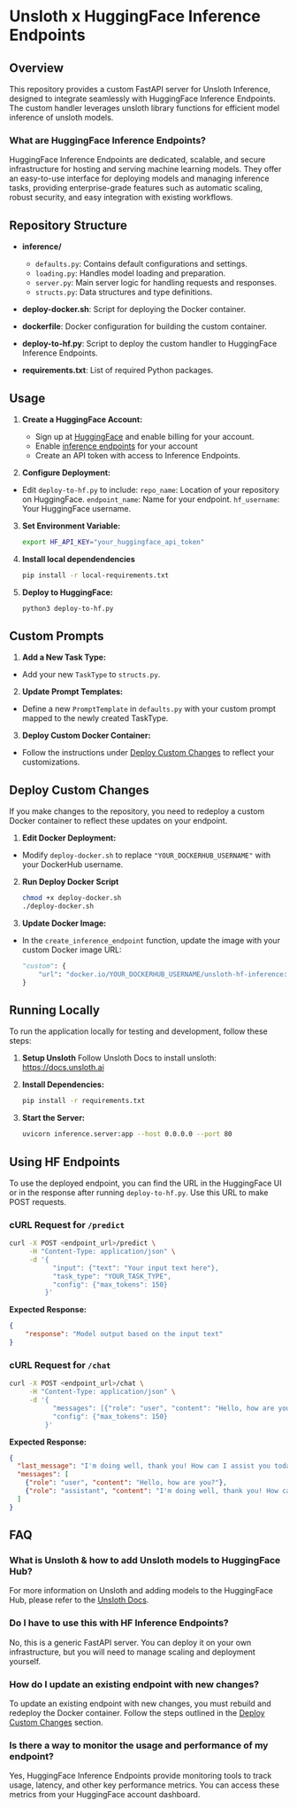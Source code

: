 # Unsloth x HuggingFace Inference Endpoints

## Overview

This repository provides a custom FastAPI server for Unsloth Inference, designed to integrate seamlessly with HuggingFace Inference Endpoints. The custom handler leverages unsloth library functions for efficient model inference of unsloth models.

### What are HuggingFace Inference Endpoints?

HuggingFace Inference Endpoints are dedicated, scalable, and secure infrastructure for hosting and serving machine learning models. They offer an easy-to-use interface for deploying models and managing inference tasks, providing enterprise-grade features such as automatic scaling, robust security, and easy integration with existing workflows.

## Repository Structure

- **inference/**
  - `defaults.py`: Contains default configurations and settings.
  - `loading.py`: Handles model loading and preparation.
  - `server.py`: Main server logic for handling requests and responses.
  - `structs.py`: Data structures and type definitions.

- **deploy-docker.sh**: Script for deploying the Docker container.
- **dockerfile**: Docker configuration for building the custom container.
- **deploy-to-hf.py**: Script to deploy the custom handler to HuggingFace Inference Endpoints.
- **requirements.txt**: List of required Python packages.

## Usage

1. **Create a HuggingFace Account:**
   - Sign up at [HuggingFace](https://huggingface.co) and enable billing for your account.
   - Enable [inference endpoints](https://ui.endpoints.huggingface.co/) for your account
   - Create an API token with access to Inference Endpoints.

2. **Configure Deployment:**
- Edit `deploy-to-hf.py` to include:
   `repo_name`: Location of your repository on HuggingFace.
   `endpoint_name`: Name for your endpoint.
   `hf_username`: Your HuggingFace username.

3. **Set Environment Variable:**
    ```bash
    export HF_API_KEY="your_huggingface_api_token"
    ```

4. **Install local dependendencies**
    ```bash
    pip install -r local-requirements.txt
    ```

5. **Deploy to HuggingFace:**
   ```bash
   python3 deploy-to-hf.py
   ```

## Custom Prompts

1. **Add a New Task Type:**
- Add your new `TaskType` to `structs.py`.

2. **Update Prompt Templates:**
- Define a new `PromptTemplate` in `defaults.py` with your custom prompt mapped to the newly created TaskType.

3. **Deploy Custom Docker Container:**
- Follow the instructions under [Deploy Custom Changes](#deploy-custom-changes) to reflect your customizations.

## Deploy Custom Changes

If you make changes to the repository, you need to redeploy a custom Docker container to reflect these updates on your endpoint.

1. **Edit Docker Deployment:**
- Modify `deploy-docker.sh` to replace `"YOUR_DOCKERHUB_USERNAME"` with your DockerHub username.

2. **Run Deploy Docker Script**
    ```bash
    chmod +x deploy-docker.sh
    ./deploy-docker.sh
    ```

2. **Update Docker Image:**
- In the `create_inference_endpoint` function, update the image with your custom Docker image URL:
    ```python
    "custom": {
        "url": "docker.io/YOUR_DOCKERHUB_USERNAME/unsloth-hf-inference:latest"
    }
    ```

## Running Locally

To run the application locally for testing and development, follow these steps:

1. **Setup Unsloth**
Follow Unsloth Docs to install unsloth: https://docs.unsloth.ai

2. **Install Dependencies:**
    ```bash
    pip install -r requirements.txt
    ```

3. **Start the Server:**
    ```bash
    uvicorn inference.server:app --host 0.0.0.0 --port 80
    ```

## Using HF Endpoints

To use the deployed endpoint, you can find the URL in the HuggingFace UI or in the response after running `deploy-to-hf.py`. Use this URL to make POST requests.

### cURL Request for `/predict`

```bash
curl -X POST <endpoint_url>/predict \
     -H "Content-Type: application/json" \
     -d '{
           "input": {"text": "Your input text here"},
           "task_type": "YOUR_TASK_TYPE",
           "config": {"max_tokens": 150}
         }'
```

**Expected Response:**
```json
{
    "response": "Model output based on the input text"
}
```

### cURL Request for `/chat`

```bash
curl -X POST <endpoint_url>/chat \
     -H "Content-Type: application/json" \
     -d '{
           "messages": [{"role": "user", "content": "Hello, how are you?"}],
           "config": {"max_tokens": 150}
         }'
```

**Expected Response:**
  ```json
  {
    "last_message": "I'm doing well, thank you! How can I assist you today?",
    "messages": [
      {"role": "user", "content": "Hello, how are you?"},
      {"role": "assistant", "content": "I'm doing well, thank you! How can I assist you today?"}
    ]
  }
  ```

## FAQ

### What is Unsloth & how to add Unsloth models to HuggingFace Hub?
For more information on Unsloth and adding models to the HuggingFace Hub, please refer to the [Unsloth Docs](https://docs.unsloth.ai/).

### Do I have to use this with HF Inference Endpoints?
No, this is a generic FastAPI server. You can deploy it on your own infrastructure, but you will need to manage scaling and deployment yourself.

### How do I update an existing endpoint with new changes?
To update an existing endpoint with new changes, you must rebuild and redeploy the Docker container. Follow the steps outlined in the [Deploy Custom Changes](#deploy-custom-changes) section.

### Is there a way to monitor the usage and performance of my endpoint?
Yes, HuggingFace Inference Endpoints provide monitoring tools to track usage, latency, and other key performance metrics. You can access these metrics from your HuggingFace account dashboard.